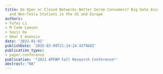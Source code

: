 ```yaml
---
title: Do Open or Closed Networks Better Serve Consumers? Big Data Evidence from Tesla
  and Non-Tesla Stations in the US and Europe
authors:
- Yufei Li
- M Cade Lawson
- Sooji Ha
- Omar I Asensio
date: '2022-01-01'
publishDate: '2025-03-09T21:14:24.437968Z'
publication_types:
- paper-conference
publication: '*2021 APPAM Fall Research Conference*'
abstract: "NA"
---
```


